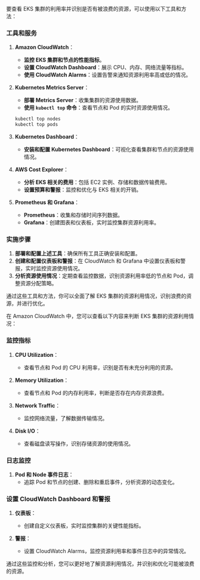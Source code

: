 要查看 EKS 集群的利用率并识别是否有被浪费的资源，可以使用以下工具和方法：

### 工具和服务

1. **Amazon CloudWatch**：
   - **监控 EKS 集群和节点的性能指标**。
   - **设置 CloudWatch Dashboard**：展示 CPU、内存、网络流量等指标。
   - **使用 CloudWatch Alarms**：设置告警来通知资源利用率高或低的情况。

2. **Kubernetes Metrics Server**：
   - **部署 Metrics Server**：收集集群的资源使用数据。
   - **使用 `kubectl top` 命令**：查看节点和 Pod 的实时资源使用情况。

   ```bash
   kubectl top nodes
   kubectl top pods
   ```

3. **Kubernetes Dashboard**：
   - **安装和配置 Kubernetes Dashboard**：可视化查看集群和节点的资源使用情况。

4. **AWS Cost Explorer**：
   - **分析 EKS 相关的费用**：包括 EC2 实例、存储和数据传输费用。
   - **设置预算和警报**：监控和优化与 EKS 相关的开销。

5. **Prometheus 和 Grafana**：
   - **Prometheus**：收集和存储时间序列数据。
   - **Grafana**：创建图表和仪表板，实时监控集群资源利用率。

### 实施步骤

1. **部署和配置上述工具**：确保所有工具正确安装和配置。
2. **创建和配置仪表板和警报**：在 CloudWatch 和 Grafana 中设置仪表板和警报，实时监控资源使用情况。
3. **分析资源使用情况**：定期查看监控数据，识别资源利用率低的节点和 Pod，调整资源分配策略。

通过这些工具和方法，你可以全面了解 EKS 集群的资源利用情况，识别浪费的资源，并进行优化。

在 Amazon CloudWatch 中，您可以查看以下内容来判断 EKS 集群的资源利用情况：

### 监控指标

1. **CPU Utilization**：
   - 查看节点和 Pod 的 CPU 利用率，识别是否有未充分利用的资源。

2. **Memory Utilization**：
   - 查看节点和 Pod 的内存利用率，判断是否存在内存资源浪费。

3. **Network Traffic**：
   - 监控网络流量，了解数据传输情况。

4. **Disk I/O**：
   - 查看磁盘读写操作，识别存储资源的使用情况。

### 日志监控

1. **Pod 和 Node 事件日志**：
   - 追踪 Pod 和节点的创建、删除和重启事件，分析资源的动态变化。

### 设置 CloudWatch Dashboard 和警报

1. **仪表板**：
   - 创建自定义仪表板，实时监控集群的关键性能指标。

2. **警报**：
   - 设置 CloudWatch Alarms，监控资源利用率和事件日志中的异常情况。

通过这些监控和分析，您可以更好地了解资源利用情况，并识别和优化可能被浪费的资源。


